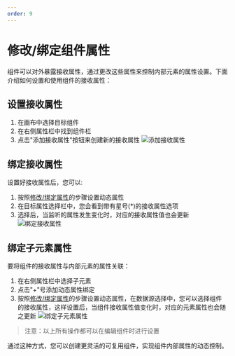 ```yaml
---
order: 9
---
```

# 修改/绑定组件属性

组件可以对外暴露接收属性，通过更改这些属性来控制内部元素的属性设置。下面介绍如何设置和使用组件的接收属性：

## 设置接收属性

1. 在画布中选择目标组件
2. 在右侧属性栏中找到组件栏
3. 点击"添加接收属性"按钮来创建新的接收属性
![添加接收属性](/assets/usage/comp-wrap-attr.jpg)
## 绑定接收属性

设置好接收属性后，您可以:

1. 按照[修改/绑定属性](./bind-attributes)的步骤设置动态属性
2. 在目标属性选择栏中，您会看到带有星号(*)的接收属性选项
3. 选择后，当监听的属性发生变化时，对应的接收属性值也会更新
![绑定接收属性](/assets/usage/comp-target-attr.jpg)

## 绑定子元素属性

要将组件的接收属性与内部元素的属性关联：

1. 在右侧属性栏中选择子元素
2. 点击"+"号添加动态属性绑定
3. 按照[修改/绑定属性](./bind-attributes)的步骤设置动态属性，在数据源选择中，您可以选择组件的接收属性，这样设置后，当组件接收属性值变化时，对应的元素属性也会随之更新
![绑定子元素属性](/assets/usage/children-attr.jpg)

> 注意：以上所有操作都可以在编辑组件时进行设置

通过这种方式，您可以创建更灵活的可复用组件，实现组件内部属性的动态控制。